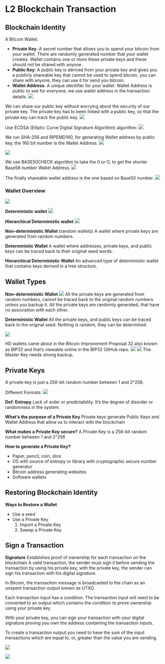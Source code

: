 # L2 Blockchain Transaction
## Blockchain Identity 
 A Bitcoin Wallet:
- **Private Key**: A secret number that allows you to spend your bitcoin from your wallet.  There are randomly generated number that your wallet creates. Wallet contains one or more these private keys and these should not be shared with anyone. 
- **Public Key**: A public key is derived from your private key and gives you a publicly shareable key that cannot be used to spend bitcoin, you can share with anyone, they can use it for send you bitcoin. 
- **Wallet Address**: A unique identifier for your wallet. 
Wallet Address is public to see for everyone, we use wallet address in the transaction details. 
![](L1.2%20Blockchain%20Transaction/785FB847-830C-419A-82B7-E207D538F86B.png)

We can share our public key without worrying about the security of our private key. The private key has to been linked with a public key, so that the private key can track the public key. 
![](L1.2%20Blockchain%20Transaction/C2695F85-A94F-492B-BBC6-5D834519C732.png)

Use ECDSA (Elliptic Curve Digital Signature Algorithm) algorithm: 
![](L1.2%20Blockchain%20Transaction/EC800B5E-5087-4D36-BBA7-932D5DB0A27C.png)

We run SHA-256 and RIPEMD160, for generating Wallet address by public key, the 160 bit number is the Wallet Address: 
![](L1.2%20Blockchain%20Transaction/CB3B9E17-E101-4250-95B5-7ADDD392ADB9.png)


![](L1.2%20Blockchain%20Transaction/975FB6E1-E3EB-4190-9DF3-467C2C1B8C22.png)

We use BASE50CHECK algorithm to take the 0 or O, to get the shorter Base58 number Wallet Address. 
![](L1.2%20Blockchain%20Transaction/4A721F4F-117E-4066-BF4D-4EC811402B1C.png)

The finally shareable wallet address is the one based on Base50 number. 
![](L1.2%20Blockchain%20Transaction/D6F311AB-DB40-469B-BE74-C875E7C01A65.png)


### Wallet Overview 
![](L1.2%20Blockchain%20Transaction/BAC64D24-9DD5-4898-818F-70CAFB0030D2.png)

**Deterministic wallet** 
![](L1.2%20Blockchain%20Transaction/ADA32A5F-3A12-4A72-812B-8B9774022575.png)

**Hierarchical Deterministic wallet**
![](L1.2%20Blockchain%20Transaction/BC6F4CDD-CB19-4DEC-9624-781B72ABC371.png)

**Non-deterministic Wallet**
(random wallets) A wallet where private keys are generated from random numbers.

**Deterministic Wallet**
A wallet where addresses, private keys, and public keys can be traced back to their original seed words.

**Hierarchical Deterministic Wallet**
An advanced type of deterministic wallet that contains keys derived in a tree structure. 

## Wallet Types 
**Non-deterministic Wallet**
![](L1.2%20Blockchain%20Transaction/C6EDC878-E6EF-4F0E-957C-1C67B030CF88.png)
All the private keys are generated from random numbers, cannot be traced back to the original random numbers unless you backup it. 
All the private keys are randomly generated, that have no association with each other. 

**Deterministic Wallet**
All the private keys, and public keys can be traced back to the original seed.  Nothing is random, they can be determined. 

![](L1.2%20Blockchain%20Transaction/FCC890DE-DD9A-4D24-882F-E66FAB268CEE.png)
 
HD wallets came about in the Bitcoin Improvement Proposal 32 also known as BIP32 and that’s viewable online in the BIP32 GitHub repo. 
![](L1.2%20Blockchain%20Transaction/7A0B58AF-013A-4F14-82CE-415F5CCDA017.png)
![](L1.2%20Blockchain%20Transaction/B542829A-12F0-484D-8EA7-42D20ACB5F98.png)
The Master Key needs strong backup. 


## Private Keys 
A private key is just a 256-bit random number between 1 and 2^256. 

Different Formats:
![](L1.2%20Blockchain%20Transaction/82445E23-7EC8-4011-AB04-B0211BE2DB52.png)

**Def: Entropy** 
Lack of order or predictability. It’s the degree of disorder or randomness in the system. 

**What’s the purpose of a Private Key**
Private keys generate Public Keys and Wallet Address that allow us to interact with the blockchain 

**What makes a Private Key secure?**
A Private Key is a 256-bit random number between 1 and 2^256

**How to generate a Private Key?**
- Paper, pencil, coin, dice
- OS with source of entropy or library with cryptographic secure number generator 
- Bitcoin address generating websites 
- Software wallets 


## Restoring Blockchain Identity 
**Ways to Restore a Wallet**
- Use a seed 
- Use a Private Key 
	1. Import a Private Key 
	2. Sweep a Private Key 

## Sign a Transaction 
**Signature**
Establishes proof of ownership for each transaction on the blockchain 
A valid transaction, the sender must sign it before sending the transaction by using his private key, with the private key, the sender can sign his transaction with his digital signature. 

In Bitcoin, the transaction message is broadcasted to the chain as an unspent transaction output known as UTXO. 

Each transaction input has a condition.  The transaction input will need to be converted to an output which contains the condition to prove ownership using your private key. 

With your private key, you can sign your transaction with your digital signature proving you own the address containing the transaction inputs. 

To create a transaction output you need to have the sum of the input transactions which are equal to, or, greater than the value you are sending. 


![](L1.2%20Blockchain%20Transaction/B58866E7-3F19-47CA-B17D-0D0514EA571C.png)

![](L1.2%20Blockchain%20Transaction/76CF248C-F6F6-4F3C-BD56-DFAF38E93460.png)

